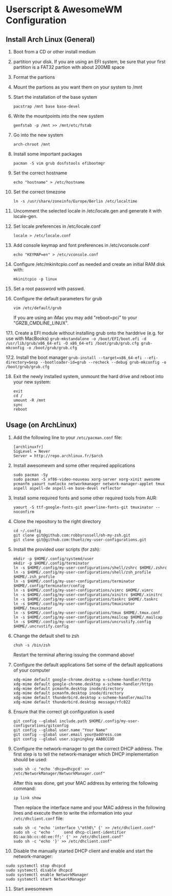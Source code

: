 Userscript & AwesomeWM Configuration
====================================

Install Arch Linux (General)
----------------------------
1. Boot from a CD or other install medium
2. partition your disk. If you are using an EFI system, be sure that your first partition is a FAT32 partion with about 200MB space
3. Format the partions
4. Mount the partions as you want them on your system to /mnt
5. Start the installation of the base system
   ```
   pacstrap /mnt base base-devel
   ```

6. Write the mountpoints into the new system
   ```
   genfstab -p /mnt >> /mnt/etc/fstab
   ```

7. Go into the new system
   ```
   arch-chroot /mnt
   ```

8. Install some important packages
   ```
   pacman -S vim grub dosfstools efibootmgr
   ```

9. Set the correct hostname
   ```
   echo "hostname" > /etc/hostname
   ```

10. Set the correct timezone
    ```
    ln -s /usr/share/zoneinfo/Europe/Berlin /etc/localtime
    ```

11. Uncomment the selected locale in /etc/locale.gen and generate it with locale-gen.
12. Set locale preferences in /etc/locale.conf
    ```
    locale > /etc/locale.conf
    ```

13. Add console keymap and font preferences in /etc/vconsole.conf
    ```
    echo "KEYMAP=en" > /etc/vconsole.conf
    ```

14. Configure /etc/mkinitcpio.conf as needed and create an initial RAM disk with:
    ```
    mkinitcpio -p linux
    ```

15. Set a root password with passwd.
16. Configure the default parameters for grub
    ```
    vim /etc/default/grub
    ```

    If you are using an iMac you may add "reboot=pci" to your "GRZB_CMDLINE_LINUX".

17.1. Create a EFI module without installing grub onto the harddrive (e.g. for use with MacBooks)
    ```
    grub-mkstandalone -o /boot/EFI/boot.efi -d /usr/lib/grub/x86_64-efi -O x86_64-efi /boot/grub/grub.cfg
    grub-mkconfig -o /boot/grub/grub.cfg
    ```

17.2. Install the boot manager
    ```
    grub-install --target=x86_64-efi --efi-directory=$esp --bootloader-id=grub --recheck --debug
    grub-mkconfig -o /boot/grub/grub.cfg
    ```

18. Exit the newly installed system, unmount the hard drive and reboot into your new system:
    ```
    exit
    cd /
    umount -R /mnt
    sync
    reboot
    ```


Usage (on ArchLinux)
--------------------
1. Add the following line to your ```/etc/pacman.conf``` file:
   ```
   [archlinuxfr]
   SigLevel = Never
   Server = http://repo.archlinux.fr/$arch
   ```

2. Install awesomewm and some other required applications
   ```
   sudo pacman -Sy
   sudo pacman -S xf86-video-nouveau xorg-server xorg-xinit awesome pcmanfm yaourt numlockx networkmanager network-manager-applet tmux aspell aspell-de aspell-en base-devel reflector
   ```

3. Install some required fonts and some other required tools from AUR:
   ```
   yaourt -S ttf-google-fonts-git powerline-fonts-git tmuxinator --noconfirm
   ```

4. Clone the repository to the right directory
   ```
   cd ~/.config
   git clone git@github.com:robbyrussell/oh-my-zsh.git
   git clone git@github.com:thuetz/my-user-configurations.git
   ```

5. Install the provided user scripts (for zsh):
   ```
   mkdir -p $HOME/.config/systemd/user
   mkdir -p $HOME/.config/terminator
   ln -s $HOME/.config/my-user-configurations/shell/zshrc $HOME/.zshrc
   ln -s $HOME/.config/my-user-configurations/shell/zsh_profile $HOME/.zsh_profile
   ln -s $HOME/.config/my-user-configurations/terminator $HOME/.config/terminator/config
   ln -s $HOME/.config/my-user-configurations/vimrc $HOME/.vimrc
   ln -s $HOME/.config/my-user-configurations/xinitrc $HOME/.xinitrc
   ln -s $HOME/.config/my-user-configurations/taskrc $HOME/.taskrc
   ln -s $HOME/.config/my-user-configurations/tmuxinator $HOME/.tmuxinator
   ln -s $HOME/.config/my-user-configurations/tmux $HOME/.tmux.conf
   ln -s $HOME/.config/my-user-configurations/mailcap $HOME/.mailcap
   ln -s $HOME/.config/my-user-configurations/uncrustify.config $HOME/.uncrustify.config
   ```

6. Change the default shell to zsh
   ```
   chsh -s /bin/zsh
   ```
   Restart the terminal aftering issuing the command above!

7. Configure the default applications
   Set some of the default applications of your computer
   ```
   xdg-mime default google-chrome.desktop x-scheme-handler/http
   xdg-mime default google-chrome.desktop x-scheme-handler/https
   xdg-mime default pcmanfm.desktop inode/directory
   xdg-mime default pcmanfm.desktop inode/directory
   xdg-mime default thunderbird.desktop x-scheme-handler/mailto
   xdg-mime default thunderbird.desktop message/rfc822 
   ```

8. Ensure that the correct git configuration is used
   ```
   git config --global include.path $HOME/.config/my-user-configurations/gitconfig
   git config --global user.name "Your Name"
   git config --global user.email your@address.com
   git config --global user.signingkey AABBCCDD
   ```

9. Configure the network-manager to get the correct DHCP address. The first step is to tell the network-manager which DHCP implementation should be used:
   ```
   sudo sh -c "echo 'dhcp=dhcpcd' >> /etc/NetworkManager/NetworkManager.conf"
   ```
   After this was done, get your MAC address by entering the following command:
   ```
   ip link show
   ```
   Then replace the interface name and your MAC address in the following lines and execute them to write the information into your ```/etc/dhclient.conf``` file:
   ```
   sudo sh -c "echo 'interface \"eth0\" {' >> /etc/dhclient.conf"
   sudo sh -c "echo '    send dhcp-client-identifier 01:aa:bb:cc:dd:ee:ff;' {' >> /etc/dhclient.conf"
   sudo sh -c "echo '}' >> /etc/dhclient.conf"
   ```

10. Disable the manually started DHCP client and enable and start the network-manager:
   ```
   sudo systemctl stop dhcpcd
   sudo systemctl disable dhcpcd
   sudo systemctl enable NetworkManager
   sudo systemctl start NetworkManager
   ```

11. Start awesomewm
